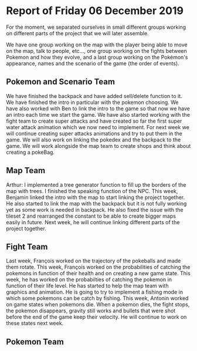 #  Report of Friday 06 December 2019

For the moment, we separated ourselves in small different groups working on different parts of the project that we will later assemble.

We have one group working on the map with the player being able to move on the map, talk to people, etc..., one group working on the fights between Pokemon and how they evolve, and a last group working on the Pokémon's appearance, names and the scenario of the game (the order of events).


## Pokemon and Scenario Team

We have finished the backpack and have added sell/delete function to it. We have finished the intro in particular with the pokemon choosing. We have also worked with Ben to link the intro to the game so that now we have an intro each time we start the game. We have also started working with the fight team to create super attacks and have created so far the first super water attack animation which we now need to implement. For next week we will continue creating super attacks animations and try to put them in the game. We will also work on linking the pokedex and the backpack to the game. We will work alongside the map team to create shops and think about creating a pokeBag.

## Map Team

Arthur: I implemented a tree generator function to fill up the borders of the map with trees. I finished the speaking function of the NPC.
This week, Benjamin linked the intro with the map to start linking the project together. He also started to link the map with the backpack but it is not fully working yet as some work is needed in backpack. He also fixed the issue with the tileset 2 and rearranged the constant to be able to create bigger maps easily in future. Next week, he will continue linking different parts of the project together.

## Fight Team



Last week, François worked on the trajectory of the pokeballs and made them rotate. This week, François worked on the probabilities of catching the pokemons in function of their health and on creating a new game state. This week, he has worked on the probabilties of catching the pokemon in function of their life level. He has started to help the map team with graphics and animation. He is going to try to implement a fishing mode in which some pokemons can be catch by fishing. This week, Antonin worked on game states when pokemons die. When a pokemon dies, the fight stops, the pokemon disappears, gravity still works and bullets that were shot before the end of the game keep their velocity. He will continue to work on these states next week.

## Pokemon Team

